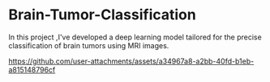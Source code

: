 # Brain-Tumor-Classification
In this project ,I've developed a  deep learning model tailored for the precise classification of brain tumors using MRI images.




https://github.com/user-attachments/assets/a34967a8-a2bb-40fd-b1eb-a815148796cf


